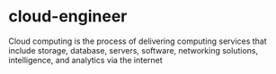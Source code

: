 # cloud-engineer
Cloud computing is the process of delivering computing services that include storage, database, servers, software, networking solutions, intelligence, and analytics via the internet
